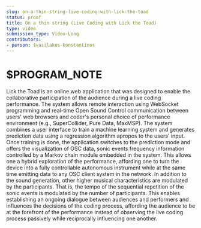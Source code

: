 ```yaml
---
slug: on-a-thin-string-live-coding-with-lick-the-toad
status: proof
title: On a thin string (Live Coding with Lick the Toad)
type: video
submission_type: Video-Long
contributors:
- person: $vasilakos-konstantinos
---
```


# $PROGRAM_NOTE

Lick the Toad is an online web application that was designed to enable the collaborative participation of the audience during a live coding performance. The system allows remote interaction using WebSocket programming and real-time Open Sound Control communication between users' web browsers and coder's personal choice of performance environment (e.g., SuperCollider, Pure Data, MaxMSP). The system combines a user interface to train a machine learning system and generates prediction data using a regression algorithm apropos to the users' input. Once training is done, the application switches to the prediction mode and offers the visualization of OSC data, sonic events frequency information controlled by a Markov chain module embedded in the system. This allows one a hybrid exploration of the performance, affording one to turn the device into a fully controllable autonomous instrument while at the same time emitting data to any OSC client system in the network. In addition to the sound generation, other higher musical characteristics are modulated by the participants. That is, the tempo of the sequential repetition of the sonic events is modulated by the number of participants. This enables establishing an ongoing dialogue between audiences and performers and influences the decisions of the coding process, affording the audience to be at the forefront of the performance instead of observing the live coding process passively while reciprocally influencing one another.
